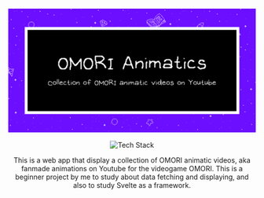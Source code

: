 ![OMORI Animatics banner](banner.webp)

<div align="center">
<img src="https://github-readme-tech-stack.vercel.app/api/cards?title=Tech+Stack&align=center&titleAlign=center&borderRadius=0&fontSize=30&showBorder=false&lineCount=1&width=600&hideBg=true&hideTitle=true&line1=typescript%2Ctypescript%2C0066cc%3Bsvelte%2Csvelte%2Cff6600%3Bvite%2Cvite%2Cffcc00%3Bdeno%2Cdeno%2Cffffff%3B" alt="Tech Stack" />
<p>This is a web app that display a collection of OMORI animatic videos, aka fanmade animations on Youtube for the videogame OMORI. This is a beginner project by me to study about data fetching and displaying, and also to study Svelte as a framework.</p>
</div>
